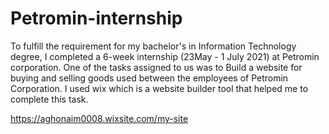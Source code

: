 # Petromin-internship
To fulfill the requirement for my bachelor's in Information Technology degree, I completed a 6-week internship (23May - 1 July 2021) at Petromin corporation.
One of the tasks assigned to us was to Build a website for buying and selling goods used between the employees of Petromin Corporation.
I used wix which is a website builder tool that helped me to complete this task.

https://aghonaim0008.wixsite.com/my-site 
